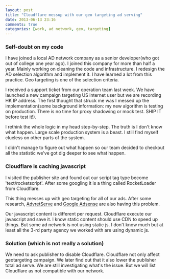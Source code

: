 ```yaml
---
layout: post
title: "Cloudflare messup with our geo targeting ad serving"
date: 2013-06-13 23:16
comments: true
categories: [work, ad network, geo, targeting]
---
```


### Self-doubt on my code

I have joined a local AD network company as a senior developer(who got out of college one year ago). I joined this company for more than half a year. Mainly working on cleaning the code and infrastructure. I redesign the AD selection algorithm and implement it. I have learned a lot from this practice. Geo targeting is one of the selection criteria.

I received a support ticket from our operation team last week. We have launched a new campaign targeting US internet user but we are recording HK IP address. The first thought that struck me was I messed up the implementation(some background information: my new algorithm is testing on production. There is no time for proxy shadowing or mock test. SHIP IT before test it!).

I rethink the whole logic in my head step-by-step. The truth is I don't know what happen. Large scale production system is a beast. I still find myself clueless on other parts of the system.

I didn't manage to figure out what happen so our team decided to checkout all the statistic we've got dig deeper to see what happen.

### Cloudflare is caching javascript

I visited the publisher site and found out our script tag type become 'text/rocketscript'. After some googling it is a thing called RocketLoader from Cloudflare.

This thing messes up with geo targeting for all of our ads. After some research, [AdvretServe](http://www.advertserve.com/blog/2013/04/cloudflare-and-rocketloader/) and [Google Adsense](http://udinra.com/blog/google-adsense-cloudflare-issue-and-solution) are also having this problem.

Our javascript content is different per request. Cloudflare execute our javascript and save it. I know static content should use CDN to speed up things. But some ad network is not using static js. I don't know much but at least all the 3-rd party agency we worked with are using dynamic js.

### Solution (which is not really a solution)

We need to ask publisher to disable Cloudflare. Cloudflare not only affect geotargeting campaign. We later find out that it also lower the publisher total ad serve. We are still investigating what's the issue. But we will list Cloudflare as not compatible with our network.
